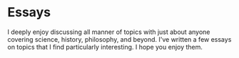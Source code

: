 
# Essays

I deeply enjoy discussing all manner of topics with just about anyone covering science, history, philosophy, and beyond. I've written a few essays on topics that I find particularly interesting. I hope you enjoy them.
